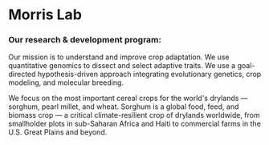# Morris Lab

### Our research & development program:

Our mission is to understand and improve crop adaptation. We use quantitative genomics to dissect and select adaptive traits. We use a goal-directed hypothesis-driven approach integrating evolutionary genetics, crop modeling, and molecular breeding. 

We focus on the most important cereal crops for the world's drylands — sorghum, pearl millet, and wheat. Sorghum is a global food, feed, and biomass crop — a critical climate-resilient crop of drylands worldwide, from smallholder plots in sub-Saharan Africa and Haiti to commercial farms in the U.S. Great Plains and beyond.


